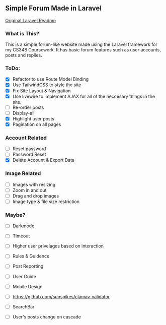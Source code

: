## Simple Forum Made in Laravel
[Original Laravel Readme](https://github.com/james-w1/cs348-coursework/blob/main/README.md.laravel)
### What is This?
This is a simple forum-like website made using the Laravel framework for my CS348 Coursework. It has basic forum features such as user accounts, posts and replies.
### ToDo:
- [x] Refactor to use Route Model Binding
- [x] Use TailwindCSS to style the site
- [x] Fix Site Layout & Navigation
- [x] Use livewire to implement AJAX for all of the neccesary things in the site.
- [ ] Re-order posts
- [ ] Display-all 
- [x] Highlight user posts
- [x] Pagination on all pages
### Account Related
- [ ] Reset password
- [ ] Password Reset 
- [x] Delete Account & Export Data
### Image Related
- [ ] Images with resizing 
- [ ] Zoom in and out
- [ ] Drag and drop images
- [ ] Image type & file size restriction
### Maybe?
- [ ] Darkmode
- [ ] Timeout
- [ ] Higher user privelages based on interaction
- [ ] Rules & Guidence
- [ ] Post Reporting
- [ ] User Guide
- [ ] Mobile Design
- [ ] https://github.com/sunspikes/clamav-validator
- [ ] SearchBar
- [ ] User's posts change on cascade

